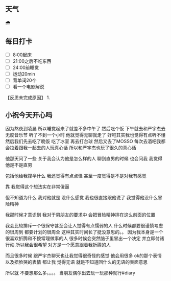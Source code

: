 ## 天气
🌧️



## 每日打卡

- [ ] 8:00起床
- [ ] 21:00之后不吃东西
- [ ] 24:00前睡觉
- [ ] 运动20min
- [ ] 背单词20个
- [ ] 看一个电影解说

【反思未完成原因】
1. 

## 小祝今天开心吗
因为熬夜到凌晨
所以睡觉起来了就差不多中午了
然后吃个饭
下午就去和严宇杰去无度音乐节
听了不到一个小时
他就觉得无聊就走了
好吧其实我也觉得有点听不懂
然后我们先去吃了晚饭
吃了冰室
再去打台球
然后又去了MOSSO
每次去酒吧我都会拉着跟我一起去的人玩真心话
所以和严宇杰也玩了很久的真心话

他那天问了一些
关于我会认为他是怎么样的人
聊到直男的时候
也会问我
我觉得他是不是直男

包括他给我撑伞什么
我还觉得有点点怪
甚至一度觉得是不是对我有感觉

靠
我觉得这个想法实在非常傻逼

但不知道为什么
我对他就是
没什么感觉
我也很直接跟他说了
我觉得他没什么冒险精神

我那时候才意识到
我对于男朋友的要求中
会把冒险精神排在这么前面的位置

我会比较排斥一个很保守甚至会让人觉得有点懦弱的人
什么时候都要很谨慎考虑的很周到
都要计划的很周全
这种其实时间长了挺没意思的。。
因为我本身是一个很喜欢折腾和不按常理做事的人
很多时候会突然脑子里冒出一个决定
并立即付诸行动
所以我会很希望
对方是一个愿意跟着我折腾的人

而且很多时候
跟严宇杰聊天也让我觉得很奇怪的感觉
他会用很多
ok的那个表情
以及捂脸哭的表情
都让我
觉得无语
就是不知道回什么的无语的表面意思

所以就
不要想那么多。。。。
当朋友偶尔出去玩一玩那种就行#diary